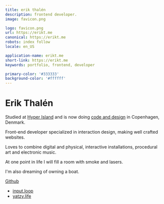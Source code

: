 ```yaml
---
title: erik thalén
description: frontend developer.
image: favicon.png

logo: favicon.png
url: https://erikt.me
canonical: https://erikt.me
robots: index follow
locale: en_US

application-name: erikt.me
short-link: https://erikt.me
keywords: portfolio, frontend, developer

primary-color: '#333333'
background-color: '#ffffff'
---
```


# Erik Thalén

Studied at [Hyper Island](https://hyperisland.com) and is now doing [code and design](https://springsummer.dk) in Copenhagen, Denmark.

Front-end developer specialized in interaction design, making well crafted websites.

Loves to combine digital and physical, interactive installations, procedural art and electronic music.

At one point in life I will fill a room with smoke and lasers.

I'm also dreaming of owning a boat.

[Github](https://github.com/erikthalen)

- [input.loop](https://loop.erikt.me)
- [yatzy.life](https://yatzy.life)
